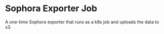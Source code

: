 # Sophora Exporter Job

A one-time Sophora exporter that runs as a k8s job and uploads the data to s3.
